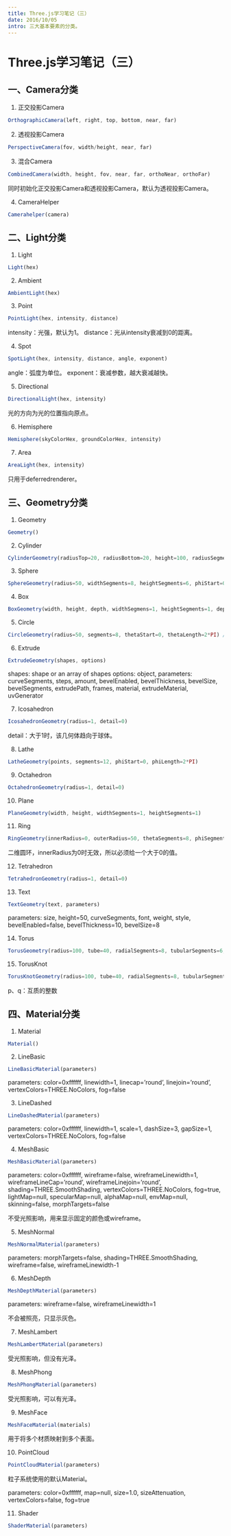 ```yaml
---
title: Three.js学习笔记（三）
date: 2016/10/05
intro: 三大基本要素的分类。
---
```


# Three.js学习笔记（三）

## 一、Camera分类

1. 正交投影Camera
```js
OrthographicCamera(left, right, top, bottom, near, far)
```

2. 透视投影Camera
```js
PerspectiveCamera(fov, width/height, near, far)
```

3. 混合Camera
```js
CombinedCamera(width, height, fov, near, far, orthoNear, orthoFar)
```
同时初始化正交投影Camera和透视投影Camera，默认为透视投影Camera。

4. CameraHelper
```js
Camerahelper(camera)
```

## 二、Light分类

1. Light
```js
Light(hex)
```

2. Ambient
```js
AmbientLight(hex)
```

3. Point
```js
PointLight(hex, intensity, distance)
````
intensity：光强，默认为1。 distance：光从intensity衰减到0的距离。

4. Spot
```js
SpotLight(hex, intensity, distance, angle, exponent)
```
angle：弧度为单位。 exponent：衰减参数，越大衰减越快。

5. Directional
```js
DirectionalLight(hex, intensity)
```
光的方向为光的位置指向原点。

6. Hemisphere
```js
Hemisphere(skyColorHex, groundColorHex, intensity)
```

7. Area
```js
AreaLight(hex, intensity)
```
只用于deferredrenderer。

## 三、Geometry分类

1. Geometry
```js
Geometry()
```

2. Cylinder
```js
CylinderGeometry(radiusTop=20, radiusBottom=20, height=100, radiusSegments=8, heightSegments=1, openEnded=false)
```

3. Sphere
```js
SphereGeometry(radius=50, widthSegments=8, heightSegments=6, phiStart=0, phiLength=2*PI, thetaStart=0, thetaLength=PI)
```

4. Box
```js
BoxGeometry(width, height, depth, widthSegmens=1, heightSegments=1, depthSegments=1)
```

5. Circle
```js
CircleGeometry(radius=50, segments=8, thetaStart=0, thetaLength=2*PI) //Cube renamed to Box
```

6. Extrude
```js
ExtrudeGeometry(shapes, options)
```
shapes: shape or an array of shapes options: object, parameters: curveSegments, steps, amount, bevelEnabled, bevelThickness, bevelSize, bevelSegments, extrudePath, frames, material, extrudeMaterial, uvGenerator

7. Icosahedron
```js
IcosahedronGeometry(radius=1, detail=0)
```
detail：大于1时，该几何体趋向于球体。

8. Lathe
```js
LatheGeometry(points, segments=12, phiStart=0, phiLength=2*PI)
```

9. Octahedron
```js
OctahedronGeometry(radius=1, detail=0)
```

10. Plane
```js
PlaneGeometry(width, height, widthSegments=1, heightSegments=1)
```

11. Ring
```js
RingGeometry(innerRadius=0, outerRadius=50, thetaSegments=8, phiSegments=8, thetaStart=0, thetaLength=2*PI)
```
 二维圆环，innerRadius为0时无效，所以必须给一个大于0的值。

12. Tetrahedron
```js
TetrahedronGeometry(radius=1, detail=0)
```

13. Text
```js
TextGeometry(text, parameters)
```
parameters: size, height=50, curveSegments, font, weight, style, bevelEnabled=false, bevelThickness=10, bevelSize=8

14. Torus
```js
TorusGeometry(radius=100, tube=40, radialSegments=8, tubularSegments=6, arc=2*PI)
```

15. TorusKnot
```js
TorusKnotGeometry(radius=100, tube=40, radialSegments=8, tubularSegments=6, p=2, q=3, heightScale=1)
```
p、q：互质的整数

## 四、Material分类

1. Material
```js
Material()
```

2. LineBasic
```js
LineBasicMaterial(parameters)
```
parameters: color=0xffffff, linewidth=1, linecap=’round’, linejoin=’round’, vertexColors=THREE.NoColors, fog=false

3. LineDashed
```js
LineDashedMaterial(parameters)
```
parameters: color=0xffffff, linewidth=1, scale=1, dashSize=3, gapSize=1, vertexColors=THREE.NoColors, fog=false

4. MeshBasic
```js
MeshBasicMaterial(parameters)
```
parameters: color=0xffffff, wireframe=false, wireframeLinewidth=1, wireframeLineCap=’round’, wireframeLinejoin=’round’, shading=THREE.SmoothShading, vertexColors=THREE.NoColors, fog=true, lightMap=null, specularMap=null, alphaMap=null, envMap=null, skinning=false, morphTargets=false

  不受光照影响，用来显示固定的颜色或wireframe。

5. MeshNormal
```js
MeshNormalMaterial(parameters)
```
parameters: morphTargets=false, shading=THREE.SmoothShading, wireframe=false, wireframeLinewidth-1

6. MeshDepth
```js
MeshDepthMaterial(parameters)
```
parameters: wireframe=false, wireframeLinewidth=1

  不会被照亮，只显示灰色。

7. MeshLambert
```js
MeshLambertMaterial(parameters)
```
受光照影响，但没有光泽。

8. MeshPhong
```js
MeshPhongMaterial(parameters)
```
受光照影响，可以有光泽。

9. MeshFace
```js
MeshFaceMaterial(materials)
```
用于将多个材质映射到多个表面。

10. PointCloud
```js
PointCloudMaterial(parameters)
```
粒子系统使用的默认Material。

  parameters: color=0xffffff, map=null, size=1.0, sizeAttenuation, vertexColors=false, fog=true

11. Shader
```js
ShaderMaterial(parameters)
```
